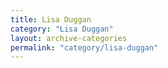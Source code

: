 ```yaml
---
title: Lisa Duggan
category: "Lisa Duggan"
layout: archive-categories
permalink: "category/lisa-duggan"
---
```

